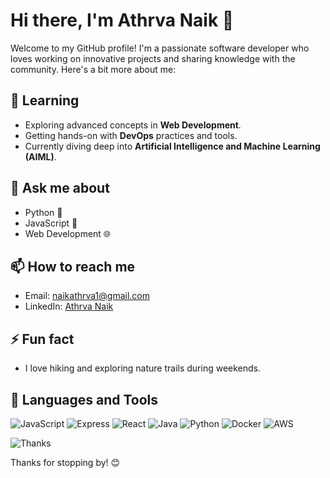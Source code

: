 # Hi there, I'm Athrva Naik 👋

Welcome to my GitHub profile! I'm a passionate software developer who loves working on innovative projects and sharing knowledge with the community. Here's a bit more about me:

## 🌱 Learning
- Exploring advanced concepts in **Web Development**.
- Getting hands-on with **DevOps** practices and tools.
- Currently diving deep into **Artificial Intelligence and Machine Learning (AIML)**.

## 💬 Ask me about
- Python 🐍
- JavaScript 📜
- Web Development 🌐

## 📫 How to reach me
- Email: [naikathrva1@gmail.com](mailto:naikathrva1@gmail.com)
- LinkedIn: [Athrva Naik](https://www.linkedin.com/in/athrvanaik)

## ⚡ Fun fact
- I love hiking and exploring nature trails during weekends.

## 🚀 Languages and Tools
![JavaScript](https://img.shields.io/badge/JavaScript-F7DF1E?style=for-the-badge&logo=javascript&logoColor=black)
![Express](https://img.shields.io/badge/Express-000000?style=for-the-badge&logo=express&logoColor=white)
![React](https://img.shields.io/badge/React-20232A?style=for-the-badge&logo=react&logoColor=61DAFB)
![Java](https://img.shields.io/badge/Java-007396?style=for-the-badge&logo=java&logoColor=white)
![Python](https://img.shields.io/badge/Python-3776AB?style=for-the-badge&logo=python&logoColor=white)
![Docker](https://img.shields.io/badge/Docker-2496ED?style=for-the-badge&logo=docker&logoColor=white)
![AWS](https://img.shields.io/badge/AWS-232F3E?style=for-the-badge&logo=amazon-aws&logoColor=white)

![Thanks](https://media.giphy.com/media/3oKIPnAiaMCws8nOsE/giphy.gif)

Thanks for stopping by! 😊
